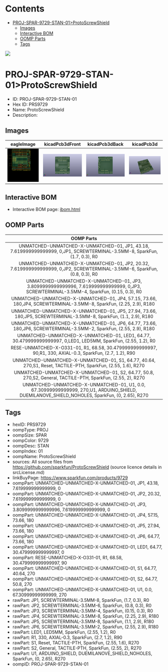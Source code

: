 



Contents
========

* [PROJ-SPAR-9729-STAN-01>ProtoScrewShield](#proj-spar-9729-stan-01protoscrewshield)
	* [Images](#images)
	* [Interactive BOM](#interactive-bom)
	* [OOMP Parts](#oomp-parts)
	* [Tags](#tags)
  
![][im]
# PROJ-SPAR-9729-STAN-01>ProtoScrewShield

- ID: PROJ-SPAR-9729-STAN-01
- Hex ID: PRS9729
- Name: ProtoScrewShield
- Description: 

## Images
  
  

|eagleImage|kicadPcb3dFront|kicadPcb3dBack|kicadPcb3d|
| :---: | :---: | :---: | :---: |
|[![eagleImage](eagleImage_140.png)](eagleImage_600.png)|[![kicadPcb3dFront](kicadPcb3dFront_140.png)](kicadPcb3dFront_600.png)|[![kicadPcb3dBack](kicadPcb3dBack_140.png)](kicadPcb3dBack_600.png)|[![kicadPcb3d](kicadPcb3d_140.png)](kicadPcb3d_600.png)|

## Interactive BOM

- Interactive BOM page: [ibom.html](kicad/bom/ibom.html)

## OOMP Parts
  

|OOMP Parts|
| :---: |
|UNMATCHED-UNMATCHED-X-UNMATCHED-01, JP1, 43.18, 7.619999999999999, 0,JP1, SCREWTERMINAL-3.5MM-8, SparkFun, (1.7, 0.3), R0|
|UNMATCHED-UNMATCHED-X-UNMATCHED-01, JP2, 20.32, 7.619999999999999, 0,JP2, SCREWTERMINAL-3.5MM-6, SparkFun, (0.8, 0.3), R0|
|UNMATCHED-UNMATCHED-X-UNMATCHED-01, JP3, 3.8099999999999996, 7.619999999999999, 0,JP3, SCREWTERMINAL-3.5MM-4, SparkFun, (0.15, 0.3), R0|
|UNMATCHED-UNMATCHED-X-UNMATCHED-01, JP4, 57.15, 73.66, 180,JP4, SCREWTERMINAL-3.5MM-8, SparkFun, (2.25, 2.9), R180|
|UNMATCHED-UNMATCHED-X-UNMATCHED-01, JP5, 27.94, 73.66, 180,JP5, SCREWTERMINAL-3.5MM-8, SparkFun, (1.1, 2.9), R180|
|UNMATCHED-UNMATCHED-X-UNMATCHED-01, JP6, 64.77, 73.66, 180,JP6, SCREWTERMINAL-3.5MM-2, SparkFun, (2.55, 2.9), R180|
|UNMATCHED-UNMATCHED-X-UNMATCHED-01, LED1, 64.77, 30.479999999999997, 0,LED1, LED5MM, SparkFun, (2.55, 1.2), R0|
|RESE-UNMATCHED-X-O331-01, R1, 68.58, 30.479999999999997, 90,R1, 330, AXIAL-0.3, SparkFun, (2.7, 1.2), R90|
|UNMATCHED-UNMATCHED-X-UNMATCHED-01, S1, 64.77, 40.64, 270,S1, Reset, TACTILE-PTH, SparkFun, (2.55, 1.6), R270|
|UNMATCHED-UNMATCHED-X-UNMATCHED-01, S2, 64.77, 50.8, 270,S2, General, TACTILE-PTH, SparkFun, (2.55, 2), R270|
|UNMATCHED-UNMATCHED-X-UNMATCHED-01, U1, 0.0, 67.30999999999999, 270,U1, ARDUINO_SHIELD, DUEMILANOVE_SHIELD_NOHOLES, SparkFun, (0, 2.65), R270|

## Tags

- hexID: PRS9729
- oompType: PROJ
- oompSize: SPAR
- oompColor: 9729
- oompDesc: STAN
- oompIndex: 01
- oompName: ProtoScrewShield
- sources: All source files from https://github.com/sparkfun/ProtoScrewShield (source licence details in srcLicense.md)
- linkBuyPage: https://www.sparkfun.com/products/9729
- oompPart: UNMATCHED-UNMATCHED-X-UNMATCHED-01, JP1, 43.18, 7.619999999999999, 0
- oompPart: UNMATCHED-UNMATCHED-X-UNMATCHED-01, JP2, 20.32, 7.619999999999999, 0
- oompPart: UNMATCHED-UNMATCHED-X-UNMATCHED-01, JP3, 3.8099999999999996, 7.619999999999999, 0
- oompPart: UNMATCHED-UNMATCHED-X-UNMATCHED-01, JP4, 57.15, 73.66, 180
- oompPart: UNMATCHED-UNMATCHED-X-UNMATCHED-01, JP5, 27.94, 73.66, 180
- oompPart: UNMATCHED-UNMATCHED-X-UNMATCHED-01, JP6, 64.77, 73.66, 180
- oompPart: UNMATCHED-UNMATCHED-X-UNMATCHED-01, LED1, 64.77, 30.479999999999997, 0
- oompPart: RESE-UNMATCHED-X-O331-01, R1, 68.58, 30.479999999999997, 90
- oompPart: UNMATCHED-UNMATCHED-X-UNMATCHED-01, S1, 64.77, 40.64, 270
- oompPart: UNMATCHED-UNMATCHED-X-UNMATCHED-01, S2, 64.77, 50.8, 270
- oompPart: UNMATCHED-UNMATCHED-X-UNMATCHED-01, U1, 0.0, 67.30999999999999, 270
- rawPart: JP1, SCREWTERMINAL-3.5MM-8, SparkFun, (1.7, 0.3), R0
- rawPart: JP2, SCREWTERMINAL-3.5MM-6, SparkFun, (0.8, 0.3), R0
- rawPart: JP3, SCREWTERMINAL-3.5MM-4, SparkFun, (0.15, 0.3), R0
- rawPart: JP4, SCREWTERMINAL-3.5MM-8, SparkFun, (2.25, 2.9), R180
- rawPart: JP5, SCREWTERMINAL-3.5MM-8, SparkFun, (1.1, 2.9), R180
- rawPart: JP6, SCREWTERMINAL-3.5MM-2, SparkFun, (2.55, 2.9), R180
- rawPart: LED1, LED5MM, SparkFun, (2.55, 1.2), R0
- rawPart: R1, 330, AXIAL-0.3, SparkFun, (2.7, 1.2), R90
- rawPart: S1, Reset, TACTILE-PTH, SparkFun, (2.55, 1.6), R270
- rawPart: S2, General, TACTILE-PTH, SparkFun, (2.55, 2), R270
- rawPart: U1, ARDUINO_SHIELD, DUEMILANOVE_SHIELD_NOHOLES, SparkFun, (0, 2.65), R270
- oompID: PROJ-SPAR-9729-STAN-01



[im]: kicadPcb3d_450.png
